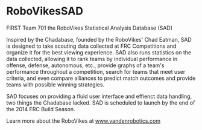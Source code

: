 RoboVikesSAD
============
FIRST Team 701 the RoboVikes Statistical Analysis Database (SAD)

Inspired by the Chadabase, founded by the RoboVikes' Chad Eatman, SAD is designed to take scouting data collected at FRC Competitions and organize it for the best viewing experience.  SAD also runs statistics on the data collected, allowing it to rank teams by individual performance in offense, defense, autonomous, etc., provide graphs of a team's performance throughout a competition, search for teams that meet user criteria, and even compare alliances to predict match outcomes and provide teams with possible winning strategies.

SAD focuses on providing a fluid user interface and effienct data handling, two things the Chadabase lacked.  SAD is scheduled to launch by the end of the 2014 FRC Build Season.

Learn more about the RoboVikes at www.vandenrobotics.com

